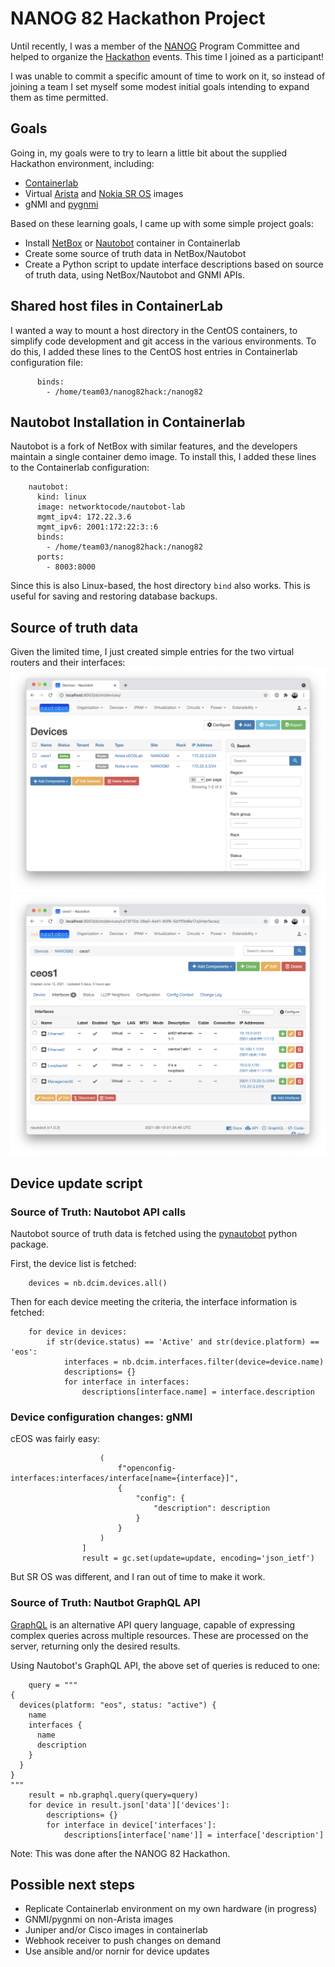 # NANOG 82 Hackathon Project

Until recently, I was a member of the [NANOG](https://www.nanog.org/) Program Committee and helped to organize the [Hackathon](https://www.nanog.org/events/n82-hackathon/) events.
This time I joined as a participant!

I was unable to commit a specific amount of time to work on it, so instead of joining a team I set myself some modest initial goals intending to expand them as time permitted.

## Goals
Going in, my goals were to try to learn a little bit about the supplied Hackathon environment,  including:
- [Containerlab](https://containerlab.srlinux.dev/)
- Virtual [Arista](https://www.arista.com/en/products/software-controlled-container-networking) and [Nokia SR OS](https://containerlab.srlinux.dev/manual/kinds/vr-sros/) images
- gNMI and [pygnmi](https://github.com/akarneliuk/pygnmi)

Based on these learning goals, I came up with some simple project goals:
- Install [NetBox](https://netbox.readthedocs.io/en/stable/) or [Nautobot](https://nautobot.readthedocs.io/en/latest/) container in Containerlab
- Create some source of truth data in NetBox/Nautobot
- Create a Python script to update interface descriptions based on source of truth data, using NetBox/Nautobot and GNMI APIs.

## Shared host files in ContainerLab
I wanted a way to mount a host directory in the CentOS containers, to simplify code development and git access in the various environments.
To do this, I added these lines to the CentOS host entries in Containerlab configuration file:
```
      binds:
        - /home/team03/nanog82hack:/nanog82
```
## Nautobot Installation in Containerlab
Nautobot is a fork of NetBox with similar features, and the developers maintain a single container demo image.
To install this, I added these lines to the Containerlab configuration:
```
    nautobot:
      kind: linux
      image: networktocode/nautobot-lab
      mgmt_ipv4: 172.22.3.6
      mgmt_ipv6: 2001:172:22:3::6
      binds:
        - /home/team03/nanog82hack:/nanog82
      ports:
        - 8003:8000
```
Since this is also Linux-based, the  host directory `bind` also works.
This is useful for saving and restoring database backups.
## Source of truth data
Given the limited time, I just created simple entries for the two virtual routers and their interfaces:
![Nautobot devices](doc/nautobot-devices.png?raw=true "Devices in Nautobot")
![Nautobot ceos1 interfaces](doc/nautobot-ceos1.png?raw=true "ceos1 interfaces in Nautbot")

## Device update script

### Source of Truth: Nautobot API calls
Nautobot source of truth data is fetched using the [pynautobot](https://pynautobot.readthedocs.io/en/latest/) python package.

First, the device list is fetched:
```
    devices = nb.dcim.devices.all()
```
Then for each device meeting the criteria, the interface information is fetched:
```
    for device in devices:
        if str(device.status) == 'Active' and str(device.platform) == 'eos':
            interfaces = nb.dcim.interfaces.filter(device=device.name)
            descriptions= {}
            for interface in interfaces:
                descriptions[interface.name] = interface.description
```
### Device configuration changes: gNMI
cEOS was fairly easy:
```                update = [
                    (
                        f"openconfig-interfaces:interfaces/interface[name={interface}]",
                        {
                            "config": {
                                "description": description
                            }
                        }
                    )
                ]
                result = gc.set(update=update, encoding='json_ietf')
```
But SR OS was different, and I ran out of time to make it work.
### Source of Truth: Nautbot GraphQL API
[GraphQL](https://graphql.org/) is an alternative API query language, capable of expressing complex queries
across multiple resources.  These are processed on the server, returning only the desired results.

Using Nautobot's GraphQL API, the above set of queries is reduced to one:
```
    query = """
{
  devices(platform: "eos", status: "active") {
    name
    interfaces {
      name
      description
    }
  }
}
"""
    result = nb.graphql.query(query=query)
    for device in result.json['data']['devices']:
        descriptions= {}
        for interface in device['interfaces']:
            descriptions[interface['name']] = interface['description']
```
Note: This was done after the NANOG 82 Hackathon.

## Possible next steps
- Replicate Containerlab environment on my own hardware (in progress)
- GNMI/pygnmi on non-Arista images
- Juniper and/or Cisco images in containerlab
- Webhook receiver to push changes on demand
- Use ansible and/or nornir for device updates

